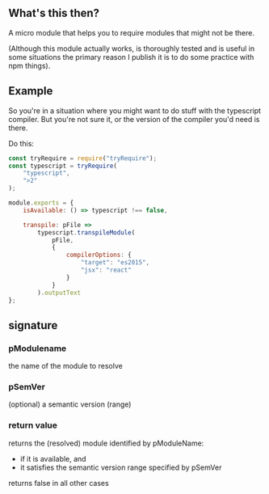 ## What's this then?
A micro module that helps you to require modules that might not be there.

(Although this module actually works, is thoroughly tested and is
useful in some situations the primary reason I publish it is to 
do some practice with npm things).


## Example
So you're in a situation where you might want to do stuff with the 
typescript compiler. But you're not sure it, or the version of the
compiler you'd need is there.

Do this:

```javascript
const tryRequire = require("tryRequire");
const typescript = tryRequire(
    "typescript",
    ">2"
);

module.exports = {
    isAvailable: () => typescript !== false,

    transpile: pFile =>
        typescript.transpileModule(
            pFile,
            {
                compilerOptions: {
                    "target": "es2015",
                    "jsx": "react"
                }
            }
        ).outputText
};
```

## signature
### pModulename
the name of the module to resolve

### pSemVer
(optional) a semantic version (range)

### return value
returns the (resolved) module identified by pModuleName:
- if it is available, and
- it satisfies the semantic version range specified by pSemVer

returns false in all other cases
